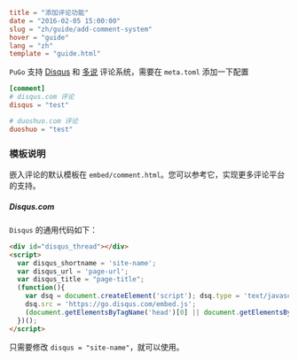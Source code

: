 ```toml
title = "添加评论功能"
date = "2016-02-05 15:00:00"
slug = "zh/guide/add-comment-system"
hover = "guide"
lang = "zh"
template = "guide.html"
```

`PuGo` 支持 [Disqus](#) 和 [多说](#) 评论系统，需要在 `meta.toml` 添加一下配置

```toml
[comment]
# disqus.com 评论
disqus = "test"

# duoshuo.com 评论
duoshuo = "test"
```

### 模板说明

嵌入评论的默认模板在 `embed/comment.html`。您可以参考它，实现更多评论平台的支持。

##### Disqus.com

`Disqus` 的通用代码如下：

```html
<div id="disqus_thread"></div>
<script>
  var disqus_shortname = 'site-name';
  var disqus_url = 'page-url';
  var disqus_title = "page-title";
  (function(){
    var dsq = document.createElement('script'); dsq.type = 'text/javascript'; dsq.async = true;
    dsq.src = 'https://go.disqus.com/embed.js';
    (document.getElementsByTagName('head')[0] || document.getElementsByTagName('body')[0]).appendChild(dsq);
  })();
</script>
```

只需要修改 `disqus = "site-name"`，就可以使用。

